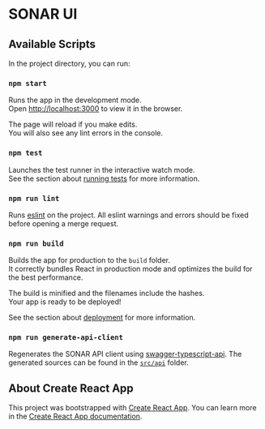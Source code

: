 # SONAR UI

## Available Scripts

In the project directory, you can run:

### `npm start`

Runs the app in the development mode.\
Open [http://localhost:3000](http://localhost:3000) to view it in the browser.

The page will reload if you make edits.\
You will also see any lint errors in the console.

### `npm test`

Launches the test runner in the interactive watch mode.\
See the section about [running tests](https://facebook.github.io/create-react-app/docs/running-tests) for more
information.

### `npm run lint`

Runs [eslint](https://eslint.org/) on the project. All eslint warnings and errors should be fixed before opening a merge request.

### `npm run build`

Builds the app for production to the `build` folder.\
It correctly bundles React in production mode and optimizes the build for the best performance.

The build is minified and the filenames include the hashes.\
Your app is ready to be deployed!

See the section about [deployment](https://facebook.github.io/create-react-app/docs/deployment) for more information.

### `npm run generate-api-client`

Regenerates the SONAR API client using [swagger-typescript-api](https://github.com/acacode/swagger-typescript-api). The
generated sources can be found in the [`src/api`](./src/api) folder.

## About Create React App

This project was bootstrapped with [Create React App](https://github.com/facebook/create-react-app).
You can learn more in
the [Create React App documentation](https://facebook.github.io/create-react-app/docs/getting-started).
